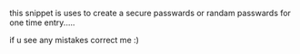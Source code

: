 this snippet is uses to create a secure passwards or randam passwards for one time entry.....



if u see any mistakes correct me :)